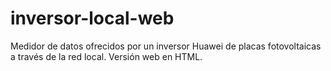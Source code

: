 # inversor-local-web
Medidor de datos ofrecidos por un inversor Huawei de placas fotovoltaicas a través de la red local. Versión web en HTML.
